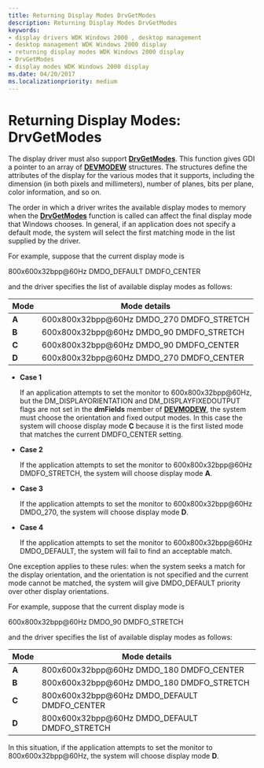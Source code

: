 ```yaml
---
title: Returning Display Modes DrvGetModes
description: Returning Display Modes DrvGetModes
keywords:
- display drivers WDK Windows 2000 , desktop management
- desktop management WDK Windows 2000 display
- returning display modes WDK Windows 2000 display
- DrvGetModes
- display modes WDK Windows 2000 display
ms.date: 04/20/2017
ms.localizationpriority: medium
---
```


# Returning Display Modes: DrvGetModes

The display driver must also support [**DrvGetModes**](/windows/win32/api/winddi/nf-winddi-drvgetmodes). This function gives GDI a pointer to an array of [**DEVMODEW**](/windows/win32/api/wingdi/ns-wingdi-devmodew) structures. The structures define the attributes of the display for the various modes that it supports, including the dimension (in both pixels and millimeters), number of planes, bits per plane, color information, and so on.

The order in which a driver writes the available display modes to memory when the [**DrvGetModes**](/windows/win32/api/winddi/nf-winddi-drvgetmodes) function is called can affect the final display mode that Windows chooses. In general, if an application does not specify a default mode, the system will select the first matching mode in the list supplied by the driver.

For example, suppose that the current display mode is

800x600x32bpp@60Hz DMDO_DEFAULT DMDFO_CENTER

and the driver specifies the list of available display modes as follows:

| Mode | Mode details |
| ---- | ------------ |
| **A** | 600x800x32bpp@60Hz DMDO_270 DMDFO_STRETCH |
| **B** | 600x800x32bpp@60Hz DMDO_90 DMDFO_STRETCH |
| **C** | 600x800x32bpp@60Hz DMDO_90 DMDFO_CENTER |
| **D** | 600x800x32bpp@60Hz DMDO_270 DMDFO_CENTER |

* **Case 1**

  If an application attempts to set the monitor to 600x800x32bpp@60Hz, but the DM_DISPLAYORIENTATION and DM_DISPLAYFIXEDOUTPUT flags are not set in the **dmFields** member of [**DEVMODEW**](/windows/win32/api/wingdi/ns-wingdi-devmodew), the system must choose the orientation and fixed output modes. In this case the system will choose display mode **C** because it is the first listed mode that matches the current DMDFO_CENTER setting.

* **Case 2**

  If the application attempts to set the monitor to 600x800x32bpp@60Hz DMDFO_STRETCH, the system will choose display mode **A**.

* **Case 3**

  If the application attempts to set the monitor to 600x800x32bpp@60Hz DMDO_270, the system will choose display mode **D**.

* **Case 4**

  If the application attempts to set the monitor to 600x800x32bpp@60Hz DMDO_DEFAULT, the system will fail to find an acceptable match.

One exception applies to these rules: when the system seeks a match for the display orientation, and the orientation is not specified and the current mode cannot be matched, the system will give DMDO_DEFAULT priority over other display orientations.

For example, suppose that the current display mode is

600x800x32bpp@60Hz DMDO_90 DMDFO_STRETCH

and the driver specifies the list of available display modes as follows:

| Mode | Mode details |
| ---- | ------------ |
| **A** | 800x600x32bpp@60Hz DMDO_180 DMDFO_CENTER |
| **B** | 800x600x32bpp@60Hz DMDO_180 DMDFO_STRETCH |
| **C** | 800x600x32bpp@60Hz DMDO_DEFAULT DMDFO_CENTER |
| **D** | 800x600x32bpp@60Hz DMDO_DEFAULT DMDFO_STRETCH |

In this situation, if the application attempts to set the monitor to 800x600x32bpp@60Hz, the system will choose display mode **D**.
